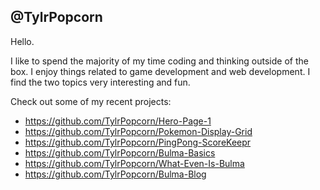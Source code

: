 @TylrPopcorn
-----
Hello. 

I like to spend the majority of my time coding and thinking outside of the box. I enjoy things related to game development and web development. I find the two topics very interesting and fun.

Check out some of my recent projects:
- https://github.com/TylrPopcorn/Hero-Page-1
- https://github.com/TylrPopcorn/Pokemon-Display-Grid
- https://github.com/TylrPopcorn/PingPong-ScoreKeepr
- https://github.com/TylrPopcorn/Bulma-Basics
- https://github.com/TylrPopcorn/What-Even-Is-Bulma
- https://github.com/TylrPopcorn/Bulma-Blog
